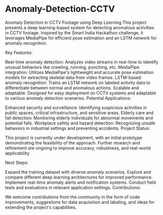 # Anomaly-Detection-CCTV


Anomaly Detection in CCTV Footage using Deep Learning
This project presents a deep learning-based system for detecting anomalous activities in CCTV footage. Inspired by the Smart India Hackathon challenge, it leverages MediaPipe for efficient pose estimation and an LSTM network for anomaly recognition.

Key Features:

Real-time anomaly detection: Analyzes video streams in real-time to identify unusual behaviors like crawling, running, punching, etc.
MediaPipe integration: Utilizes MediaPipe's lightweight and accurate pose estimation models for extracting skeletal data from video frames.
LSTM-based anomaly recognition: Trains an LSTM network on labeled activity data to differentiate between normal and anomalous actions.
Scalable and adaptable: Designed for easy deployment on CCTV systems and adaptable to various anomaly detection scenarios.
Potential Applications:

Enhanced security and surveillance: Identifying suspicious activities in public spaces, critical infrastructure, and sensitive areas.
Elderly care and fall detection: Monitoring elderly individuals for abnormal movements and potential falls.
Workplace safety and hazard detection: Recognizing unsafe behaviors in industrial settings and preventing accidents.
Project Status:

This project is currently under development, with an initial prototype demonstrating the feasibility of the approach. Further research and refinement are ongoing to improve accuracy, robustness, and real-world applicability.

Next Steps:

Expand the training dataset with diverse anomaly scenarios.
Explore and compare different deep learning architectures for improved performance.
Implement real-time anomaly alerts and notification systems.
Conduct field tests and evaluations in relevant application settings.
Contributions:

We welcome contributions from the community in the form of code improvements, suggestions for data acquisition and labeling, and ideas for extending the project's capabilities.
